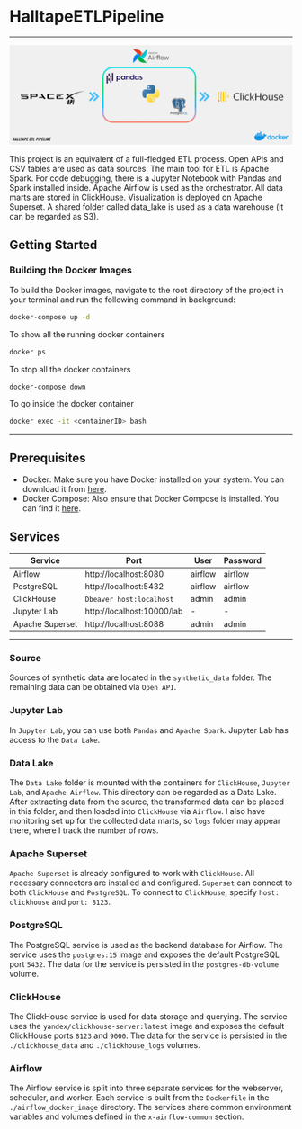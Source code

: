 # HalltapeETLPipeline
***
![HalltapeETLPipeline](png/etl.png)

This project is an equivalent of a full-fledged ETL process. Open APIs and CSV tables are used as data sources. The main tool for ETL is Apache Spark. For code debugging, there is a Jupyter Notebook with Pandas and Spark installed inside. Apache Airflow is used as the orchestrator. All data marts are stored in ClickHouse. Visualization is deployed on Apache Superset. A shared folder called data_lake is used as a data warehouse (it can be regarded as S3).

## Getting Started

### Building the Docker Images

To build the Docker images, navigate to the root directory of the project in your terminal and run the following command in background:
```bash
docker-compose up -d
```

To show all the running docker containers
```bash
docker ps
```

To stop all the docker containers
```bash
docker-compose down
```

To go inside the docker container
```bash
docker exec -it <containerID> bash
```

***
## Prerequisites

- Docker: Make sure you have Docker installed on your system. You can download it from [here](https://www.docker.com/products/docker-desktop).
- Docker Compose: Also ensure that Docker Compose is installed. You can find it [here](https://docs.docker.com/compose/install/).

## Services

| Service | Port | User    | Password |
|---------|------|---------|----------|
| Airflow | http://localhost:8080 |   airflow      |    airflow      |
| PostgreSQL | http://localhost:5432 | airflow | airflow         |
| ClickHouse | `Dbeaver host:localhost`  |  admin       |   admin       |
| Jupyter Lab | http://localhost:10000/lab |  -       |   -       |
| Apache Superset | http://localhost:8088 |  admin       |   admin       |
***

### Source
Sources of synthetic data are located in the `synthetic_data` folder. The remaining data can be obtained via `Open API`.

### Jupyter Lab
In `Jupyter Lab`, you can use both `Pandas` and `Apache Spark`. Jupyter Lab has access to the `Data Lake`.

### Data Lake
The `Data Lake` folder is mounted with the containers for `ClickHouse`, `Jupyter Lab`, and `Apache Airflow`. This directory can be regarded as a Data Lake. After extracting data from the source, the transformed data can be placed in this folder, and then loaded into `ClickHouse` via `Airflow`. I also have monitoring set up for the collected data marts, so `logs` folder may appear there, where I track the number of rows.

### Apache Superset
`Apache Superset` is already configured to work with `ClickHouse`. All necessary connectors are installed and configured. `Superset` can connect to both `ClickHouse` and `PostgreSQL`. To connect to `ClickHouse`, specify `host: clickhouse` and `port: 8123`.

### PostgreSQL
The PostgreSQL service is used as the backend database for Airflow. The service uses the `postgres:15` image and exposes the default PostgreSQL port `5432`. The data for the service is persisted in the `postgres-db-volume` volume.

### ClickHouse
The ClickHouse service is used for data storage and querying. The service uses the `yandex/clickhouse-server:latest` image and exposes the default ClickHouse ports `8123` and `9000`. The data for the service is persisted in the `./clickhouse_data` and `./clickhouse_logs` volumes.

### Airflow
The Airflow service is split into three separate services for the webserver, scheduler, and worker. Each service is built from the `Dockerfile` in the `./airflow_docker_image` directory. The services share common environment variables and volumes defined in the `x-airflow-common` section.
